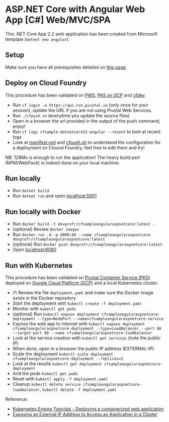 # ASP.NET Core with Angular Web App [C#] Web/MVC/SPA

This .NET Core App 2.2 web application has been created from Microsoft template (`dotnet new angular`).

## Setup

Make sure you have all prerequisites detailed on [this page](../../../docs/prerequisites.md).

## Deploy on Cloud Foundry

This procedure has been validated on [PWS](https://run.pivotal.io/), [PAS on GCP](https://cloud.google.com/solutions/cloud-foundry-on-gcp)
and [cfdev](https://github.com/cloudfoundry-incubator/cfdev).

* Run `cf login -a https://api.run.pivotal.io` (only once for your session), update the URL if you are not using Pivotal Web Services.
* Run `./cfpush.sh` (everytime you update the source files)
* Open in a browser the url provided in the output of the push command, enjoy!
* Run `cf logs cfsample-dotnetcore22-angular --recent` to look at recent logs
* Look at [manifest.yml](manifest.yml) and [cfpush.sh](cfpush.sh) to understand the configuration for a deployment on Clound Foundry, feel free to edit them and try!

NB: 128Mo is enough to run the application! The heavy build part (NPM/WebPack) is indeed done on your local machine.

## Run locally

* Run `dotnet build`
* Run `dotnet run` and open [localhost:5001](https://localhost:5001/)

## Run locally with Docker

* Run `docker build -t devprofr/cfsampleangularaspnetcore:latest .`
* (optional) Review `docker images`
* Run `docker run -d -p 8080:80 --name cfsampleangularaspnetcore devprofr/cfsampleangularaspnetcore:latest`
* (optional) Run `docker push devprofr/cfsampleangularaspnetcore:latest`
* Open [localhost:8080](http://localhost:8080/)

## Run with Kubernetes

This procedure has been validated on [Pivotal Container Service (PKS)](https://pivotal.io/platform/pivotal-container-service) deployed on [Google Cloud Platform (GCP)](https://cloud.google.com/) and a local Kubernetes cluster.

* /!\ Review the file `deployment.yaml` and make sure the Docker image exists in the Docker repository
* Start the deployment with `kubectl create -f deployment.yaml`
* Monitor with `kubectl get pods`
* (optional) Run `kubectl expose deployment cfsampleangularaspnetcore-deployment --type=NodePort --name=cfsampleangularaspnetcore-service`
* Expose the web app to internet with `kubectl expose deployment cfsampleangularaspnetcore-deployment --type=LoadBalancer --port 80 --target-port 80 --name cfsampleangularaspnetcore-loadbalancer`
* Look at the service creation with `kubectl get services` (note the public IP)
* When done, open in a browser the public IP address (EXTERNAL-IP)
* Scale the deployment `kubectl scale deployment cfsampleangularaspnetcore-deployment --replicas=3`
* Look at the results `kubectl get deployment cfsampleangularaspnetcore-deployment`
* And the pods `kubectl get pods`
* Reset with `kubectl apply -f deployment.yaml`
* Cleanup `kubectl delete service cfsampleangularaspnetcore-loadbalancer`, `kubectl delete -f deployment.yaml`

Reference:
- [Kubernetes Engine Tutorials - Deploying a containerized web application](https://cloud.google.com/kubernetes-engine/docs/tutorials/hello-app)
- [Exposing an External IP Address to Access an Application in a Cluster](https://kubernetes.io/docs/tutorials/stateless-application/expose-external-ip-address/)

